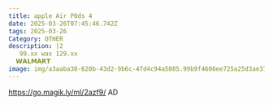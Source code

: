 ```yaml
---
title: apple Air P0ds 4
date: 2025-03-26T07:45:46.742Z
tags: 2025-03-26
Category: OTHER
description: |2
   99.xx was 129.xx
  𝗪𝗔𝗟𝗠𝗔𝗥𝗧 
image: img/a3aaba30-620b-43d2-9b6c-4fd4c94a5085.99b9f4606ee725a25d3ae376cd6c5595.webp
---
```

https://go.magik.ly/ml/2azf9/
AD